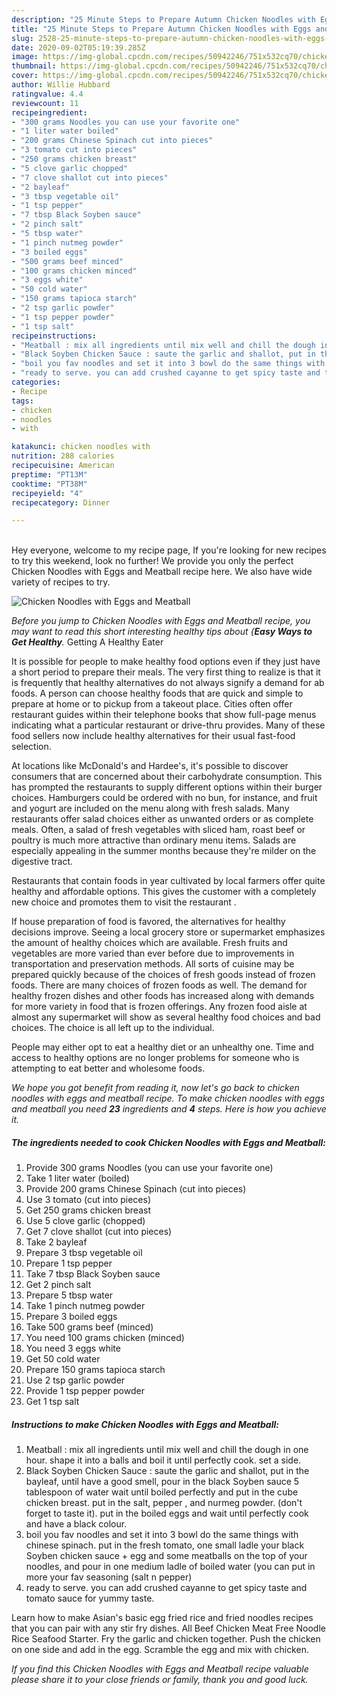 ```yaml
---
description: "25 Minute Steps to Prepare Autumn Chicken Noodles with Eggs and Meatball"
title: "25 Minute Steps to Prepare Autumn Chicken Noodles with Eggs and Meatball"
slug: 2528-25-minute-steps-to-prepare-autumn-chicken-noodles-with-eggs-and-meatball
date: 2020-09-02T05:19:39.285Z
image: https://img-global.cpcdn.com/recipes/50942246/751x532cq70/chicken-noodles-with-eggs-and-meatball-recipe-main-photo.jpg
thumbnail: https://img-global.cpcdn.com/recipes/50942246/751x532cq70/chicken-noodles-with-eggs-and-meatball-recipe-main-photo.jpg
cover: https://img-global.cpcdn.com/recipes/50942246/751x532cq70/chicken-noodles-with-eggs-and-meatball-recipe-main-photo.jpg
author: Willie Hubbard
ratingvalue: 4.4
reviewcount: 11
recipeingredient:
- "300 grams Noodles you can use your favorite one"
- "1 liter water boiled"
- "200 grams Chinese Spinach cut into pieces"
- "3 tomato cut into pieces"
- "250 grams chicken breast"
- "5 clove garlic chopped"
- "7 clove shallot cut into pieces"
- "2 bayleaf"
- "3 tbsp vegetable oil"
- "1 tsp pepper"
- "7 tbsp Black Soyben sauce"
- "2 pinch salt"
- "5 tbsp water"
- "1 pinch nutmeg powder"
- "3 boiled eggs"
- "500 grams beef minced"
- "100 grams chicken minced"
- "3 eggs white"
- "50 cold water"
- "150 grams tapioca starch"
- "2 tsp garlic powder"
- "1 tsp pepper powder"
- "1 tsp salt"
recipeinstructions:
- "Meatball : mix all ingredients until mix well and chill the dough in one hour. shape it into a balls and boil it until perfectly cook. set a side."
- "Black Soyben Chicken Sauce : saute the garlic and shallot, put in the bayleaf, until have a good smell, pour in the black Soyben sauce 5 tablespoon of water wait until boiled perfectly and put in the cube chicken breast. put in the salt, pepper , and nurmeg powder. (don&#39;t forget to taste it). put in the boiled eggs and wait until perfectly cook and have a black colour."
- "boil you fav noodles and set it into 3 bowl do the same things with chinese spinach. put in the fresh tomato, one small ladle your black Soyben chicken sauce + egg and some meatballs on the top of your noodles,  and pour in one medium ladle of boiled water (you can put in more your fav seasoning (salt n pepper)"
- "ready to serve. you can add crushed cayanne to get spicy taste and tomato sauce for yummy taste."
categories:
- Recipe
tags:
- chicken
- noodles
- with

katakunci: chicken noodles with 
nutrition: 288 calories
recipecuisine: American
preptime: "PT13M"
cooktime: "PT38M"
recipeyield: "4"
recipecategory: Dinner

---
```

<br>
Hey everyone, welcome to my recipe page, If you're looking for new recipes to try this weekend, look no further! We provide you only the perfect Chicken Noodles with Eggs and Meatball recipe here. We also have wide variety of recipes to try.
<br>


![Chicken Noodles with Eggs and Meatball](https://img-global.cpcdn.com/recipes/50942246/751x532cq70/chicken-noodles-with-eggs-and-meatball-recipe-main-photo.jpg)

<i>Before you jump to Chicken Noodles with Eggs and Meatball recipe, you may want to read this short interesting healthy tips about {<strong>Easy Ways to Get Healthy</strong>.</i>
Getting A Healthy Eater

It is possible for people to make healthy food options even if they just have a short period to prepare their meals. The very first thing to realize is that it is frequently that healthy alternatives do not always signify a demand for ab foods. A person can choose healthy foods that are quick and simple to prepare at home or to pickup from a takeout place. Cities often offer restaurant guides within their telephone books that show full-page menus indicating what a particular restaurant or drive-thru provides. Many of these food sellers now include healthy alternatives for their usual fast-food selection.

At locations like McDonald's and Hardee's, it's possible to discover consumers that are concerned about their carbohydrate consumption.  This has prompted the restaurants to supply different options within their burger choices. Hamburgers could be ordered with no bun, for instance, and fruit and yogurt are included on the menu along with fresh salads. Many restaurants offer salad choices either as unwanted orders or as complete meals. Often, a salad of fresh vegetables with sliced ham, roast beef or poultry is much more attractive than ordinary menu items.  Salads are especially appealing in the summer months because they're milder on the digestive tract.

Restaurants that contain foods in year cultivated by local farmers offer quite healthy and affordable options.  This gives the customer with a completely new choice and promotes them to visit the restaurant .

If house preparation of food is favored, the alternatives for healthy decisions improve. Seeing a local grocery store or supermarket emphasizes the amount of healthy choices which are available. Fresh fruits and vegetables are more varied than ever before due to improvements in transportation and preservation methods.  All sorts of cuisine may be prepared quickly because of the choices of fresh goods instead of frozen foods. There are many choices of frozen foods as well. The demand for healthy frozen dishes and other foods has increased along with demands for more variety in food that is frozen offerings. Any frozen food aisle at almost any supermarket will show as several healthy food choices and bad choices. The choice is all left up to the individual.

People may either opt to eat a healthy diet or an unhealthy one. Time and access to healthy options are no longer problems for someone who is attempting to eat better and wholesome foods.


<i>We hope you got benefit from reading it, now let's go back to chicken noodles with eggs and meatball recipe. To make chicken noodles with eggs and meatball you need <strong>23</strong> ingredients and <strong>4</strong> steps. Here is how you achieve it.
</i>

##### The ingredients needed to cook Chicken Noodles with Eggs and Meatball:

1. Provide 300 grams Noodles (you can use your favorite one)
1. Take 1 liter water (boiled)
1. Provide 200 grams Chinese Spinach (cut into pieces)
1. Use 3 tomato (cut into pieces)
1. Get 250 grams chicken breast
1. Use 5 clove garlic (chopped)
1. Get 7 clove shallot (cut into pieces)
1. Take 2 bayleaf
1. Prepare 3 tbsp vegetable oil
1. Prepare 1 tsp pepper
1. Take 7 tbsp Black Soyben sauce
1. Get 2 pinch salt
1. Prepare 5 tbsp water
1. Take 1 pinch nutmeg powder
1. Prepare 3 boiled eggs
1. Take 500 grams beef (minced)
1. You need 100 grams chicken (minced)
1. You need 3 eggs white
1. Get 50 cold water
1. Prepare 150 grams tapioca starch
1. Use 2 tsp garlic powder
1. Provide 1 tsp pepper powder
1. Get 1 tsp salt


##### Instructions to make Chicken Noodles with Eggs and Meatball:

1. Meatball : mix all ingredients until mix well and chill the dough in one hour. shape it into a balls and boil it until perfectly cook. set a side.
1. Black Soyben Chicken Sauce : saute the garlic and shallot, put in the bayleaf, until have a good smell, pour in the black Soyben sauce 5 tablespoon of water wait until boiled perfectly and put in the cube chicken breast. put in the salt, pepper , and nurmeg powder. (don&#39;t forget to taste it). put in the boiled eggs and wait until perfectly cook and have a black colour.
1. boil you fav noodles and set it into 3 bowl do the same things with chinese spinach. put in the fresh tomato, one small ladle your black Soyben chicken sauce + egg and some meatballs on the top of your noodles,  and pour in one medium ladle of boiled water (you can put in more your fav seasoning (salt n pepper)
1. ready to serve. you can add crushed cayanne to get spicy taste and tomato sauce for yummy taste.


Learn how to make Asian&#39;s basic egg fried rice and fried noodles recipes that you can pair with any stir fry dishes. All Beef Chicken Meat Free Noodle Rice Seafood Starter. Fry the garlic and chicken together. Push the chicken on one side and add in the egg. Scramble the egg and mix with chicken. 

<i>If you find this Chicken Noodles with Eggs and Meatball recipe valuable please share it to your close friends or family, thank you and good luck.</i>
